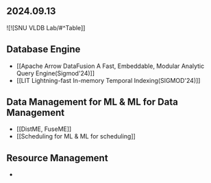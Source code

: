 ## 2024.09.13
![![SNU VLDB Lab/#^Table]]

## Database Engine
- [[Apache Arrow DataFusion A Fast, Embeddable, Modular Analytic Query Engine(Sigmod'24)]]
- [[LIT Lightning-fast In-memory Temporal Indexing(SIGMOD'24)]]

## Data Management for ML & ML for Data Management 
- [[DistME, FuseME]]
- [[Scheduling for ML & ML for scheduling]]

## Resource Management
- 